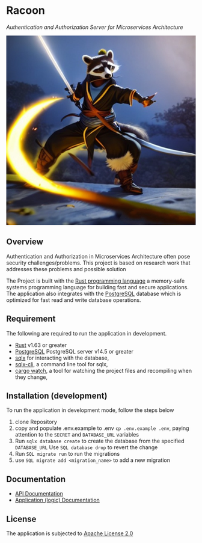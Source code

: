 # Racoon 
_Authentication and Authorization Server for Microservices Architecture_

![racoon](./racoon.jpg)


## Overview 

Authentication and Authorization in Microservices
Architecture often pose security challenges/problems. This project is based on research work that addresses these problems and possible solution 


The Project is built with the [Rust programming language](https://www.rust-lang.org/tools/install) a memory-safe systems programming language for building fast and secure applications. The application also integrates with the [PostgreSQL](https://www.postgresql.org/download/)
  database which is optimized for fast read and write database operations. 


## Requirement
The following are required to run the application in development.
- [Rust](https://www.rust-lang.org/tools/install) v1.63 or greater 
- [PostgreSQL](https://www.postgresql.org/download/) PostgreSQL server v14.5 or greater
- [sqlx](https://crates.io/crates/sqlx) for interacting with the database,
- [sqlx-cli](https://crates.io/crates/sqlx-cli), a command line tool for sqlx,
- [cargo watch](https://crates.io/crates/cargo-watch), a tool for watching the project files and recompiling when they change,

## Installation (development)
To run the application in development mode, follow the steps below
1. clone Repository
2. copy and populate .env.example to .env `cp .env.example .env`, paying attention to the `SECRET` and `DATABASE_URL` variables
3. Run `sqlx database create` to create the database from the specified `DATABASE_URL` Use `SQL database drop` to revert the change
4. Run `SQL migrate run` to run the migrations
5. use `SQL migrate add <migration_name>` to add a new migration


##  Documentation 
-  [API Documentation](https://documenter.getpostman.com/view/22658417/2s83zgv5nW) 
- [Application (logic) Documentation](https://opeolluwa.github.io/nitride/) 

## License 
The application is subjected to [Apache License 2.0](https://www.apache.org/licenses/LICENSE-2.0)
